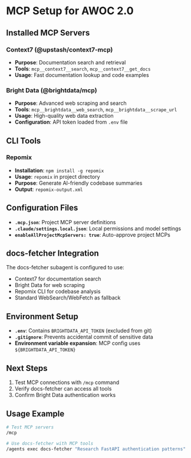 # MCP Setup for AWOC 2.0

## Installed MCP Servers

### Context7 (@upstash/context7-mcp)
- **Purpose**: Documentation search and retrieval
- **Tools**: `mcp__context7__search`, `mcp__context7__get_docs`
- **Usage**: Fast documentation lookup and code examples

### Bright Data (@brightdata/mcp)
- **Purpose**: Advanced web scraping and search
- **Tools**: `mcp__brightdata__web_search`, `mcp__brightdata__scrape_url` 
- **Usage**: High-quality web data extraction
- **Configuration**: API token loaded from `.env` file

## CLI Tools

### Repomix
- **Installation**: `npm install -g repomix`
- **Usage**: `repomix` in project directory
- **Purpose**: Generate AI-friendly codebase summaries
- **Output**: `repomix-output.xml`

## Configuration Files

- **`.mcp.json`**: Project MCP server definitions
- **`.claude/settings.local.json`**: Local permissions and model settings
- **`enableAllProjectMcpServers: true`**: Auto-approve project MCPs

## docs-fetcher Integration

The docs-fetcher subagent is configured to use:
- Context7 for documentation search
- Bright Data for web scraping
- Repomix CLI for codebase analysis
- Standard WebSearch/WebFetch as fallback

## Environment Setup

- **`.env`**: Contains `BRIGHTDATA_API_TOKEN` (excluded from git)
- **`.gitignore`**: Prevents accidental commit of sensitive data
- **Environment variable expansion**: MCP config uses `${BRIGHTDATA_API_TOKEN}`

## Next Steps

1. Test MCP connections with `/mcp` command  
2. Verify docs-fetcher can access all tools
3. Confirm Bright Data authentication works

## Usage Example

```bash
# Test MCP servers
/mcp

# Use docs-fetcher with MCP tools
/agents exec docs-fetcher "Research FastAPI authentication patterns"
```